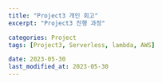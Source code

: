 ```yaml
---
title: "Project3 개인 회고"
excerpt: "Project3 진행 과정"

categories: Project
tags: [Project3, Serverless, lambda, AWS]

date: 2023-05-30
last_modified_at: 2023-05-30
---
```

